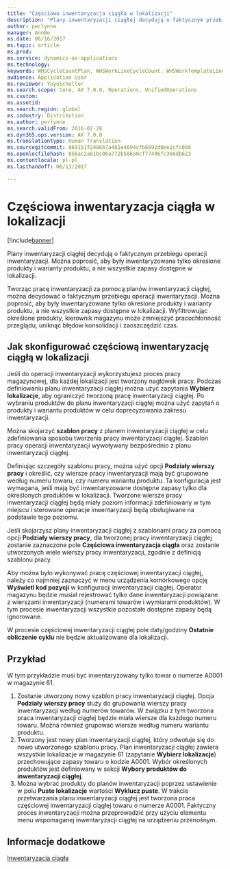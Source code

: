 ```yaml
---
title: "Częściowa inwentaryzacja ciągła w lokalizacji"
description: "Plany inwentaryzacji ciągłej decydują o faktycznym przebiegu operacji inwentaryzacji. Można poprosić, aby były inwentaryzowane tylko określone produkty i warianty produktu, a nie wszystkie zapasy dostępne w lokalizacji."
author: perlynne
manager: AnnBe
ms.date: 06/16/2017
ms.topic: article
ms.prod: 
ms.service: dynamics-ax-applications
ms.technology: 
keywords: WHSCycleCountPlan, WHSWorkLineCycleCount, WHSWorkTemplateLineGroup, WHSWorkTemplateTable
audience: Application User
ms.reviewer: YuyuScheller
ms.search.scope: Core, AX 7.0.0, Operations, UnifiedOperations
ms.custom: 
ms.assetid: 
ms.search.region: global
ms.industry: Distribution
ms.author: perlynne
ms.search.validFrom: 2016-02-28
ms.dyn365.ops.version: AX 7.0.0
ms.translationtype: Human Translation
ms.sourcegitcommit: 869151f2486b7a481e4694cfb6992d0ee2cfc008
ms.openlocfilehash: 856ac2a61bc06a772b586a0cf77496fc360db623
ms.contentlocale: pl-pl
ms.lasthandoff: 06/13/2017

---
```


# Częściowa inwentaryzacja ciągła w lokalizacji
<a id="partial-location-cycle-counting" class="xliff"></a>

[!include[banner](../includes/banner.md)]


Plany inwentaryzacji ciągłej decydują o faktycznym przebiegu operacji inwentaryzacji. Można poprosić, aby były inwentaryzowane tylko określone produkty i warianty produktu, a nie wszystkie zapasy dostępne w lokalizacji.

Tworząc pracę inwentaryzacji za pomocą planów inwentaryzacji ciągłej, można decydować o faktycznym przebiegu operacji inwentaryzacji. Można poprosić, aby były inwentaryzowane tylko określone produkty i warianty produktu, a nie wszystkie zapasy dostępne w lokalizacji. Wyfiltrowując określone produkty, kierownik magazynu może zmniejszyć pracochłonność przeglądu, uniknąć błędów konsolidacji i zaoszczędzić czas.

## Jak skonfigurować częściową inwentaryzację ciągłą w lokalizacji
<a id="how-to-configure-partial-location-cycle-counting" class="xliff"></a>
Jeśli do operacji inwentaryzacji wykorzystujesz proces pracy magazynowej, dla każdej lokalizacji jest tworzony nagłówek pracy. Podczas definiowaniu planu inwentaryzacji ciągłej można użyć zapytania **Wybierz lokalizacje**, aby ograniczyć tworzoną pracę inwentaryzacji ciągłej. Po wybraniu produktów do planu inwentaryzacji ciągłej można użyć zapytań o produkty i wariantu produktów w celu doprecyzowania zakresu inwentaryzacji. 

Można skojarzyć **szablon pracy** z planem inwentaryzacji ciągłej w celu zdefiniowania sposobu tworzenia pracy inwentaryzacji ciągłej. Szablon pracy operacji inwentaryzacji wywoływany bezpośrednio z planu inwentaryzacji ciągłej. 

Definiując szczegóły szablonu pracy, można użyć opcji **Podziały wierszy pracy** i określić, czy wiersze pracy inwentaryzacji mają być grupowane według numeru towaru, czy numeru wariantu produktu. Ta konfiguracja jest wymagana, jeśli mają być inwentaryzowane dostępne zapasy tylko dla określonych produktów w lokalizacji. Tworzone wiersze pracy inwentaryzacji ciągłej będą miały poziom informacji zdefiniowany w tym miejscu i sterowane operacje inwentaryzacji będą obsługiwane na podstawie tego poziomu. 

Jeśli skojarzysz plany inwentaryzacji ciągłej z szablonami pracy za pomocą opcji **Podziały wierszy pracy**, dla tworzonej pracy inwentaryzacji ciągłej zostanie zaznaczone pole **Częściowa inwentaryzacja ciągła** oraz zostanie utworzonych wiele wierszy pracy inwentaryzacji, zgodnie z definicją szablonu pracy. 

Aby można było wykonywać pracę częściowej inwentaryzacji ciągłej, należy co najmniej zaznaczyć w menu urządzenia komórkowego opcję **Wyświetl kod pozycji** w konfiguracji inwentaryzacji ciągłej. Operator magazynu będzie musiał rejestrować tylko dane inwentaryzacji powiązane z wierszami inwentaryzacji (numerami towarów i wymiarami produktów). W tym procesie inwentaryzacji wszystkie pozostałe dostępne zapasy będą ignorowane. 

W procesie częściowej inwentaryzacji ciągłej pole daty/godziny **Ostatnie obliczenie cyklu** nie będzie aktualizowane dla lokalizacji.

## Przykład
<a id="example" class="xliff"></a>
W tym przykładzie musi być inwentaryzowany tylko towar o numerze A0001 w magazynie 61.

1.  Zostanie utworzony nowy szablon pracy inwentaryzacji ciągłej. Opcja **Podziały wierszy pracy** służy do grupowania wierszy pracy inwentaryzacji według numerów towarów. W związku z tym tworzona praca inwentaryzacji ciągłej będzie miała wiersze dla każdego numeru towaru. Można również grupować wiersze według numeru wariantu produktu.
2.  Tworzony jest nowy plan inwentaryzacji ciągłej, który odwołuje się do nowo utworzonego szablonu pracy. Plan inwentaryzacji ciągłej zawiera wszystkie lokalizacje w magazynie 61 (zapytanie **Wybierz lokalizacje**) przechowujące zapasy towaru o kodzie A0001. Wybór określonych produktów jest definiowany w sekcji **Wybory produktów do inwentaryzacji ciągłej**.
3.  Można wybrać produkty do planów inwentaryzacji poprzez ustawienie w polu **Puste lokalizacje** wartości **Wyklucz puste**. W trakcie przetwarzania planu inwentaryzacji ciągłej jest tworzona praca częściowej inwentaryzacji ciągłej towaru o numerze A0001. Faktyczny proces inwentaryzacji można przeprowadzić przy użyciu elementu menu wspomaganej inwentaryzacji ciągłej na urządzeniu przenośnym.



Informacje dodatkowe
<a id="see-also" class="xliff"></a>
--------

[Inwentaryzacja ciągła](cycle-counting.md)


